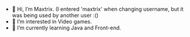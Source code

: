 - 👋 Hi, I’m Maxtrix. (I entered 'maxtrix' when changing username, but it was being used by another user :()
- 👀 I’m interested in Video games.
- 🌱 I’m currently learning Java and Front-end.

<!---
rnaxtrix/rnaxtrix is a ✨ special ✨ repository because its `README.md` (this file) appears on your GitHub profile.
You can click the Preview link to take a look at your changes.
--->
